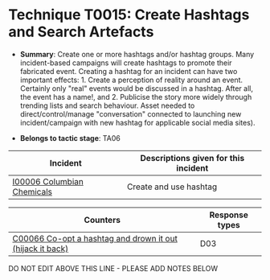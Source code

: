 # Technique T0015: Create Hashtags and Search Artefacts

* **Summary**: Create one or more hashtags and/or hashtag groups. Many incident-based campaigns will create hashtags to promote their fabricated event. Creating a hashtag for an incident can have two important effects: 1. Create a perception of reality around an event. Certainly only "real" events would be discussed in a hashtag. After all, the event has a name!, and 2. Publicise the story more widely through trending lists and search behaviour. Asset needed to direct/control/manage "conversation" connected to launching new incident/campaign with new hashtag for applicable social media sites).

* **Belongs to tactic stage**: TA06


| Incident | Descriptions given for this incident |
| -------- | -------------------- |
| [I00006 Columbian Chemicals](../../generated_pages/incidents/I00006.md) | Create and use hashtag |



| Counters | Response types |
| -------- | -------------- |
| [C00066 Co-opt a hashtag and drown it out (hijack it back)](../../generated_pages/counters/C00066.md) | D03 |


DO NOT EDIT ABOVE THIS LINE - PLEASE ADD NOTES BELOW
